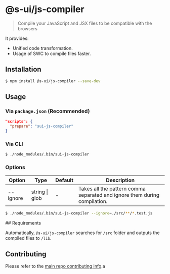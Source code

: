 # @s-ui/js-compiler

> Compile your JavaScript and JSX files to be compatible with the browsers

It provides:
* Unified code transformation.
* Usage of SWC to compile files faster.

## Installation

```sh
$ npm install @s-ui/js-compiler --save-dev
```

## Usage

### Via `package.json` (Recommended)

```json
"scripts": {
  "prepare": "sui-js-compiler"
}
```

### Via CLI

```sh
$ ./node_modules/.bin/sui-js-compiler
```

### Options

| Option | Type | Default | Description |
|---|---|---|---|
| --ignore | string \| glob | - | Takes all the pattern comma separated and ignore them during compilation. |

```sh
$ ./node_modules/.bin/sui-js-compiler --ignore=./src/**/*.test.js
```

## Requirements

Automatically, `@s-ui/js-compiler` searches for `/src` folder and outputs the compiled files to `/lib`.

## Contributing

Please refer to the [main repo contributing info](https://github.com/SUI-Components/sui/blob/master/CONTRIBUTING.md).a
